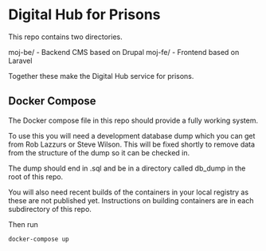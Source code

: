 Digital Hub for Prisons
=======================

This repo contains two directories.

moj-be/ - Backend CMS based on Drupal
moj-fe/ - Frontend based on Laravel

Together these make the Digital Hub service for prisons.

Docker Compose
--------------

The Docker compose file in this repo should provide a fully working system.

To use this you will need a development database dump which you can get from
Rob Lazzurs or Steve Wilson. This will be fixed shortly to remove data from the
structure of the dump so it can be checked in.

The dump should end in .sql and be in a directory called db_dump in the root
of this repo.

You will also need recent builds of the containers in your local registry as
these are not published yet. Instructions on building containers are in each
subdirectory of this repo. 

Then run

    docker-compose up
